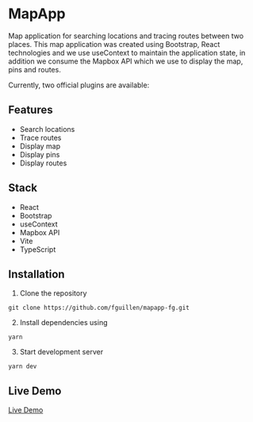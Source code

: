 # MapApp

Map application for searching locations and tracing routes between two places. This map application was created using Bootstrap, React technologies and we use useContext to maintain the application state, in addition we consume the Mapbox API which we use to display the map, pins and routes.

Currently, two official plugins are available:

## Features

- Search locations
- Trace routes
- Display map
- Display pins
- Display routes

## Stack

- React
- Bootstrap
- useContext
- Mapbox API
- Vite
- TypeScript

## Installation

1. Clone the repository

```
git clone https://github.com/fguillen/mapapp-fg.git
```

2. Install dependencies using

```
yarn
```

3. Start development server

```
yarn dev
```

## Live Demo

<a href="https://mapapp-fg.netlify.app/" target="_blank">Live Demo</a>
